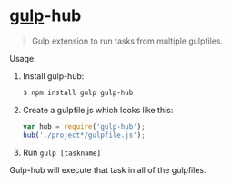 # [gulp](http://gulpjs.com/)-hub

> Gulp extension to run tasks from multiple gulpfiles.

Usage:

1. Install gulp-hub:

    ```sh
    $ npm install gulp gulp-hub
    ```

2. Create a gulpfile.js which looks like this:

    ```js
    var hub = require('gulp-hub');
    hub('./project*/gulpfile.js');
    ```

3. Run `gulp [taskname]`

Gulp-hub will execute that task in all of the gulpfiles.
